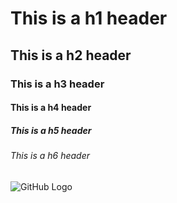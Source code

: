 # This is a h1 header
## This is a h2 header
### This is a h3 header
#### This is a h4 header
##### This is a h5 header
###### This is a h6 header


![GitHub Logo](https://github.githubassets.com/images/modules/logos_page/GitHub-Mark.png)
